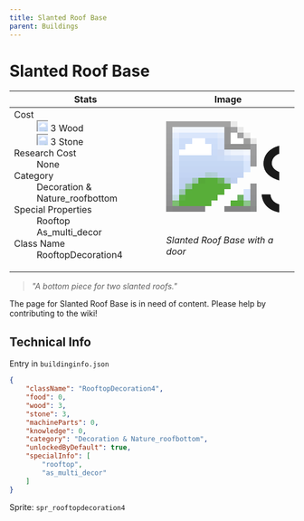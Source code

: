 ```yaml
---
title: Slanted Roof Base
parent: Buildings
---
```

# Slanted Roof Base

[//]: # (Pre-generated content)
<table><thead><tr><th>Stats</th><th>Image</th></tr></thead><tbody><tr><td><dl><dt>Cost</dt><dd><div class="resource-icon"><img style="object-position: -637px -751px;" src="https://tfe2-wiki.github.io/assets/sprites.png"></div> 3 Wood<br><div class="resource-icon"><img style="object-position: -637px -737px;" src="https://tfe2-wiki.github.io/assets/sprites.png"></div> 3 Stone</dd><dt>Research Cost</dt><dd>None</dd><dt>Category</dt><dd>Decoration & Nature_roofbottom</dd><dt>Special Properties</dt><dd>Rooftop<br>As_multi_decor</dd><dt>Class Name</dt><dd>RooftopDecoration4</dd></dl></td><td><style>.building-image {width: 200px;height: 200px;overflow: hidden;position: relative;}.building-image img {image-rendering: pixelated;object-fit: none;transform: scale(10);transform-origin: left top;position: absolute;left: 0;top: 0;}.resource-image {width: 200px;height: 200px;overflow: hidden;position: relative;}.resource-image img {image-rendering: pixelated;object-fit: none;transform: scale(20);transform-origin: left top;position: absolute;left: 0;top: 0;}.building-icon {width: 20px;height: 20px;overflow: hidden;position: relative;display: inline-block;}.building-icon img {image-rendering: pixelated;object-fit: none;transform: scale(1);transform-origin: left top;position: absolute;left: 0;top: 0;}.resource-icon {width: 20px;height: 20px;overflow: hidden;position: relative;display: inline-block;}.resource-icon img {image-rendering: pixelated;object-fit: none;transform: scale(2);transform-origin: left top;position: absolute;left: 0;top: 0;}</style><div class="building-image"><img style="object-position: -596px -107px;" src="https://tfe2-wiki.github.io/assets/sprites.png" alt="Slanted Roof Base Back"><img style="object-position: -574px -107px;" src="https://tfe2-wiki.github.io/assets/sprites.png" alt="Slanted Roof Base"></div><i>Slanted Roof Base with a door</i></td></tr></tbody></table><blockquote><i>"A bottom piece for two slanted roofs."</i></blockquote>

The page for Slanted Roof Base is in need of content. Please help by contributing to the wiki!

## Technical Info
Entry in `buildinginfo.json`

```json
{
    "className": "RooftopDecoration4",
    "food": 0,
    "wood": 3,
    "stone": 3,
    "machineParts": 0,
    "knowledge": 0,
    "category": "Decoration & Nature_roofbottom",
    "unlockedByDefault": true,
    "specialInfo": [
        "rooftop",
        "as_multi_decor"
    ]
}
```

Sprite: `spr_rooftopdecoration4`

